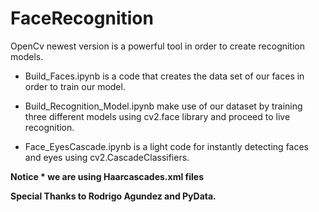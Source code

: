 # FaceRecognition
OpenCv newest version is a powerful tool in order to create recognition models.

- Build_Faces.ipynb is a code that creates the data set of our faces in order to train our model.

- Build_Recognition_Model.ipynb make use of our dataset by training three different models using cv2.face library and proceed to
live recognition.

- Face_EyesCascade.ipynb is a light code for instantly detecting faces and eyes using cv2.CascadeClassifiers.



**Notice * we are using Haarcascades.xml files**


**Special Thanks to Rodrigo Agundez and PyData.**
